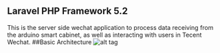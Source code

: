 ## Laravel PHP Framework 5.2
This is the server side wechat application to process data receiving from the arduino smart cabinet, as well as interacting with users in Tecent Wechat.
##Basic Architecture
![alt tag](http://cdn.sg-z.com/assets/device/architecture.jpg)
